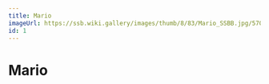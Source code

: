 ```yaml
---
title: Mario
imageUrl: https://ssb.wiki.gallery/images/thumb/8/83/Mario_SSBB.jpg/570px-Mario_SSBB.jpg
id: 1
---
```


# Mario
  